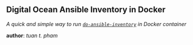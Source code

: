 Digital Ocean Ansible Inventory in Docker
-----------------------------------------
*A quick and simple way to run [`do-ansible-inventory`][0] in Docker container*



__author__: *tuan t. pham*

[0]: https://github.com/do-community/do-ansible-inventory

